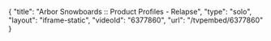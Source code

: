 {
    "title": "Arbor Snowboards :: Product Profiles - Relapse",
    "type": "solo",
    "layout": "iframe-static",
    "videoId": "6377860",
    "url": "\/tvpembed\/6377860"
}